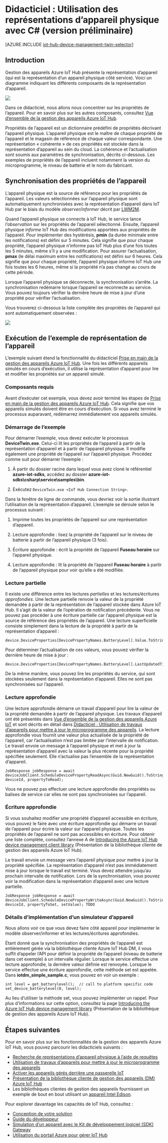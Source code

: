 <properties
	pageTitle="Gestion des appareils IoT Hub - Représentations d’appareils | Microsoft Azure"
	description="Didacticiel sur la gestion des appareils Azure IoT Hub décrivant l’utilisation des représentations d’appareils."
	services="iot-hub"
	documentationCenter=".net"
	authors="juanjperez"
	manager="timlt"
	editor=""/>

<tags
 ms.service="iot-hub"
 ms.devlang="dotnet"
 ms.topic="article"
 ms.tgt_pltfrm="na"
 ms.workload="na"
 ms.date="04/29/2016"
 ms.author="juanpere"/>

# Didacticiel : Utilisation des représentations d’appareil physique avec C# (version préliminaire)

[AZURE.INCLUDE [iot-hub-device-management-twin-selector](../../includes/iot-hub-device-management-twin-selector.md)]
## Introduction

Gestion des appareils Azure IoT Hub présente la représentation d’appareil (qui est la représentation d’un appareil physique côté service). Voici un diagramme indiquant les différents composants de la représentation d’appareil.

![][img-twin]

Dans ce didacticiel, nous allons nous concentrer sur les propriétés de l’appareil. Pour en savoir plus sur les autres composants, consultez [Vue d’ensemble de la gestion des appareils Azure IoT Hub][lnk-dm-overview].

Propriétés de l’appareil est un dictionnaire prédéfini de propriétés décrivant l’appareil physique. L’appareil physique est le maître de chaque propriété de l’appareil et le magasin de référence de chaque valeur correspondante. Une représentation « cohérente » de ces propriétés est stockée dans la représentation d’appareil au sein du cloud. La cohérence et l’actualisation sont soumis aux paramètres de synchronisation, décrits ci-dessous. Les exemples de propriétés de l’appareil incluent notamment la version du microprogramme, le niveau de batterie et le nom du fabricant.

## Synchronisation des propriétés de l’appareil

L’appareil physique est la source de référence pour les propriétés de l’appareil. Les valeurs sélectionnées sur l’appareil physique sont automatiquement synchronisées avec la représentation d’appareil dans IoT Hub par le biais du modèle *observer/informer* décrit par [LWM2M][lnk-lwm2m].

Quand l’appareil physique se connecte à IoT Hub, le service lance *l’observation* sur les propriétés de l’appareil sélectionné. Ensuite, l’appareil physique *informe* IoT Hub des modifications apportées aux propriétés de l’appareil. Pour implémenter des hystérésis, **pmin** (la durée minimale entre les notifications) est défini sur 5 minutes. Cela signifie que pour chaque propriété, l’appareil physique n’informe pas IoT Hub plus d’une fois toutes les 5 minutes, même s’il y a une modification. Pour assurer l’actualisation, **pmax** (le délai maximum entre les notifications) est défini sur 6 heures. Cela signifie que pour chaque propriété, l’appareil physique informe IoT Hub une fois toutes les 6 heures, même si la propriété n’a pas changé au cours de cette période.

Lorsque l’appareil physique se déconnecte, la synchronisation s’arrête. La synchronisation redémarre lorsque l’appareil se reconnecte au service. Vous pouvez toujours vérifier la dernière heure de mise à jour d’une propriété pour vérifier l’actualisation.

Vous trouverez ci-dessous la liste complète des propriétés de l’appareil qui sont automatiquement observées :

![][img-observed]


## Exécution de l’exemple de représentation de l’appareil

L’exemple suivant étend la fonctionnalité du didacticiel [Prise en main de la gestion des appareils Azure IoT Hub][lnk-get-started]. Une fois les différents appareils simulés en cours d’exécution, il utilise la représentation d’appareil pour lire et modifier les propriétés sur un appareil simulé.

### Composants requis 

Avant d’exécuter cet exemple, vous devez avoir terminé les étapes de [Prise en main de la gestion des appareils Azure IoT Hub][lnk-get-started]. Cela signifie que vos appareils simulés doivent être en cours d’exécution. Si vous avez terminé le processus auparavant, redémarrez immédiatement vos appareils simulés.

### Démarrage de l’exemple

Pour démarrer l’exemple, vous devez exécuter le processus **DeviceTwin.exe**. Celui-ci lit les propriétés de l’appareil à partir de la représentation d’appareil et à partir de l’appareil physique. Il modifie également une propriété de l’appareil sur l’appareil physique. Procédez comme suit pour démarrer l’exemple :

1.  À partir du dossier racine dans lequel vous avez cloné le référentiel **azure-iot-sdks**, accédez au dossier **azure-iot-sdks\\csharp\\service\\samples\\bin**.

2.  Exécutez `DeviceTwin.exe <IoT Hub Connection String>`.

Dans la fenêtre de ligne de commande, vous devriez voir la sortie illustrant l’utilisation de la représentation d’appareil. L’exemple se déroule selon le processus suivant :

1.  Imprime toutes les propriétés de l’appareil sur une représentation d’appareil.

2.  Lecture approfondie : lisez la propriété de l’appareil sur le niveau de batterie à partir de l’appareil physique (3 fois).

3.  Écriture approfondie : écrit la propriété de l’appareil **Fuseau horaire** sur l’appareil physique.

4.  Lecture approfondie : lit la propriété de l’appareil **Fuseau horaire** à partir de l’appareil physique pour voir qu’elle a été modifiée.

### Lecture partielle

Il existe une différence entre les lectures *partielles* et les lectures/écritures *approfondies*. Une lecture partielle renvoie la valeur de la propriété demandée à partir de la représentation de l’appareil stockée dans Azure IoT Hub. Il s’agit de la valeur de l’opération de notification précédente. Vous ne pouvez pas procéder à une écriture partielle car l’appareil physique est la source de référence des propriétés de l’appareil. Une lecture superficielle consiste simplement dans la lecture de la propriété à partir de la représentation d’appareil :

```
device.DeviceProperties[DevicePropertyNames.BatteryLevel].Value.ToString();
```

Pour déterminer l’actualisation de ces valeurs, vous pouvez vérifier la dernière heure de mise à jour :

```
device.DeviceProperties[DevicePropertyNames.BatteryLevel].LastUpdatedTime.ToString();
```

De la même manière, vous pouvez lire les propriétés du service, qui sont stockées seulement dans la représentation d’appareil. Elles ne sont pas synchronisées sur l’appareil.

### Lecture approfondie

Une lecture approfondie démarre un travail d’appareil pour lire la valeur de la propriété demandée à partir de l’appareil physique. Les travaux d’appareil ont été présentés dans [Vue d’ensemble de la gestion des appareils Azure IoT][lnk-dm-overview] et sont décrits en détail dans [Didacticiel : Utilisation de travaux d’appareils pour mettre à jour le microprogramme des appareils][lnk-dm-jobs]. La lecture approfondie vous fournit une valeur plus actualisée de la propriété de l’appareil, car l’actualisation n’est pas limitée par l’intervalle de notification. Le travail envoie un message à l’appareil physique et met à jour la représentation d’appareil avec la valeur la plus récente pour la propriété spécifiée seulement. Elle n’actualise pas l’ensemble de la représentation d’appareil.

```
JobResponse jobResponse = await deviceJobClient.ScheduleDevicePropertyReadAsync(Guid.NewGuid().ToString(), deviceId, propertyToRead);
```

Vous ne pouvez pas effectuer une lecture approfondie des propriétés ou balises de service car elles ne sont pas synchronisées sur l’appareil.

### Écriture approfondie

Si vous souhaitez modifier une propriété d’appareil accessible en écriture, vous pouvez le faire avec une écriture approfondie qui démarre un travail de l’appareil pour écrire la valeur sur l’appareil physique. Toutes les propriétés de l’appareil ne sont pas accessibles en écriture. Pour obtenir une liste complète, consultez l’annexe A de [Introducing the Azure IoT Hub device management client library][lnk-dm-library] \(Présentation de la bibliothèque cliente de gestion des appareils Azure IoT Hub).

Le travail envoie un message vers l’appareil physique pour mettre à jour la propriété spécifiée. La représentation d’appareil n’est pas immédiatement mise à jour lorsque le travail est terminé. Vous devez attendre jusqu’au prochain intervalle de notification. Lors de la synchronisation, vous pouvez voir la modification dans la représentation d’appareil avec une lecture partielle.

```
JobResponse jobResponse = await deviceJobClient.ScheduleDevicePropertyWriteAsync(Guid.NewGuid().ToString(), deviceId, propertyToSet, setValue); TODO
```

### Détails d’implémentation d’un simulateur d’appareil

Nous allons voir ce que vous devez faire côté appareil pour implémenter le modèle observer/informer et les lectures/écritures approfondies.

Étant donné que la synchronisation des propriétés de l’appareil est entièrement gérée via la bibliothèque cliente Azure IoT Hub DM, il vous suffit d’appeler l’API pour définir la propriété de l’appareil (niveau de batterie dans cet exemple) à un intervalle régulier. Lorsque le service effectue une lecture approfondie, la dernière valeur définie est renvoyée. Lorsque le service effectue une écriture approfondie, cette méthode set est appelée. Dans **iotdm\_simple\_sample.c**, vous pouvez en voir un exemple :

```
int level = get_batterylevel();  // call to platform specific code 
set_device_batterylevel(0, level);
```

Au lieu d’utiliser la méthode set, vous pouvez implémenter un rappel. Pour plus d’informations sur cette option, consultez la page [Introducing the Azure IoT Hub device management library][lnk-dm-library] \(Présentation de la bibliothèque de gestion des appareils Azure IoT Hub).

## Étapes suivantes

Pour en savoir plus sur les fonctionnalités de la gestion des appareils Azure IoT Hub, vous pouvez parcourir les didacticiels suivants :

- [Recherche de représentations d’appareil physique à l’aide de requêtes][lnk-tutorial-queries]
- [Utilisation de travaux d’appareils pour mettre à jour le microprogramme des appareils][lnk-tutorial-jobs]
- [Activer les appareils gérés derrière une passerelle IoT][lnk-dm-gateway]
- [Présentation de la bibliothèque cliente de gestion des appareils (DM) Azure IoT Hub][lnk-library-c]
- Les bibliothèques clientes de gestion des appareils fournissent un exemple de bout en bout utilisant un [appareil Intel Edison][lnk-edison].

Pour explorer davantage les capacités de IoT Hub, consultez :

- [Conception de votre solution][lnk-design]
- [Guide du développeur][lnk-devguide]
- [Simulation d’un appareil avec le Kit de développement logiciel (SDK) Gateway][lnk-gateway]
- [Utilisation du portail Azure pour gérer IoT Hub][lnk-portal]

<!-- images and links -->
[img-twin]: media/iot-hub-device-management-device-twin/image1.png
[img-observed]: media/iot-hub-device-management-device-twin/image2.png

[lnk-lwm2m]: http://technical.openmobilealliance.org/Technical/technical-information/release-program/current-releases/oma-lightweightm2m-v1-0
[lnk-dm-overview]: iot-hub-device-management-overview.md
[lnk-dm-library]: iot-hub-device-management-library.md
[lnk-get-started]: iot-hub-device-management-get-started.md
[lnk-tutorial-queries]: iot-hub-device-management-device-query.md
[lnk-dm-jobs]: iot-hub-device-management-device-jobs.md
[lnk-edison]: https://github.com/Azure/azure-iot-sdks/tree/dmpreview/c/iotdm_client/samples/iotdm_edison_sample


[lnk-tutorial-queries]: iot-hub-device-management-device-query.md
[lnk-tutorial-jobs]: iot-hub-device-management-device-jobs.md
[lnk-dm-gateway]: iot-hub-gateway-device-management.md
[lnk-library-c]: iot-hub-device-management-library.md

[lnk-design]: iot-hub-guidance.md
[lnk-devguide]: iot-hub-devguide.md
[lnk-gateway]: iot-hub-linux-gateway-sdk-simulated-device.md
[lnk-portal]: iot-hub-manage-through-portal.md

<!---HONumber=AcomDC_0713_2016-->